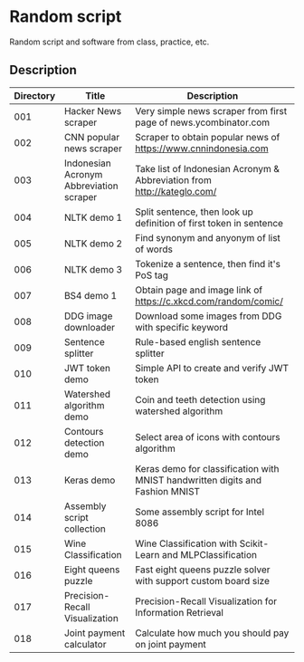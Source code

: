 # Random script

Random script and software from class, practice, etc.

## Description

| Directory | Title                                   | Description                                                                   |
| --------- | --------------------------------------- | ----------------------------------------------------------------------------- |
| 001       | Hacker News scraper                     | Very simple news scraper from first page of news.ycombinator.com              |
| 002       | CNN popular news scraper                | Scraper to obtain popular news of https://www.cnnindonesia.com                |
| 003       | Indonesian Acronym Abbreviation scraper | Take list of Indonesian Acronym & Abbreviation from http://kateglo.com/       |
| 004       | NLTK demo 1                             | Split sentence, then look up definition of first token in sentence            |
| 005       | NLTK demo 2                             | Find synonym and anyonym of list of words                                     |
| 006       | NLTK demo 3                             | Tokenize a sentence, then find it's PoS tag                                   |
| 007       | BS4 demo 1                              | Obtain page and image link of https://c.xkcd.com/random/comic/                |
| 008       | DDG image downloader                    | Download some images from DDG with specific keyword                           |
| 009       | Sentence splitter                       | Rule-based english sentence splitter                                          |
| 010       | JWT token demo                          | Simple API to create and verify JWT token                                     |
| 011       | Watershed algorithm demo                | Coin and teeth detection using watershed algorithm                            |
| 012       | Contours detection demo                 | Select area of icons with contours algorithm                                  |
| 013       | Keras demo                              | Keras demo for classification with MNIST handwritten digits and Fashion MNIST |
| 014       | Assembly script collection              | Some assembly script for Intel 8086                                           |
| 015       | Wine Classification                     | Wine Classification with Scikit-Learn and MLPClassification                   |
| 016       | Eight queens puzzle                     | Fast eight queens puzzle solver with support custom board size                |
| 017       | Precision-Recall Visualization          | Precision-Recall Visualization for Information Retrieval                      |
| 018 | Joint payment calculator | Calculate how much you should pay on joint payment |
